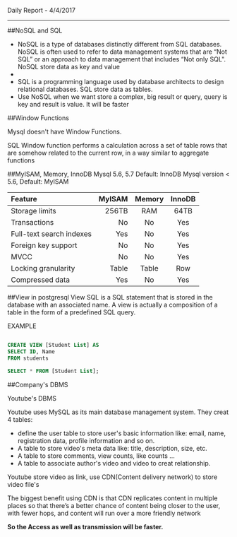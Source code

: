 Daily Report - 4/4/2017


----------

##NoSQL and SQL

- NoSQL is a type of databases distinctly different from SQL databases. NoSQL is often used to refer to data management systems that are “Not SQL” or an approach to data management that includes “Not only SQL". NoSQL store data as key and value
- 
-  SQL is a programming language used by database architects to design relational databases. SQL store data as tables.
-  Use NoSQL when we want store a complex, big result or query, query is key and result is value. It will be faster

##Window Functions

Mysql doesn't have Window Functions.

SQL Window function performs a calculation across a set of table rows that are somehow related to the current row, in a way similar to aggregate functions

##MyISAM, Memory, InnoDB
Mysql 5.6, 5.7 Default: InnoDB
Mysql version < 5.6, Default: MyISAM

|  Feature  |  MyISAM  |    Memory | InnoDB  |
| :-------- | --------:| :-------: | :-------: |
| Storage limits|256TB|RAM|64TB|
| Transactions|No|No|Yes|
| Full-text search indexes|Yes|No|Yes|
|Foreign key support|No|No|Yes|
|MVCC|No|No|Yes|
|Locking granularity|Table|Table|Row|
|Compressed data|Yes|No|Yes|

##View in postgresql 
View SQL is a SQL statement that is stored in the database with an associated name. A view is actually a composition of a table in the form of a predefined SQL query.

EXAMPLE

```sql

CREATE VIEW [Student List] AS
SELECT ID, Name
FROM students

SELECT * FROM [Student List];

```

##Company's DBMS

Youtube's DBMS

Youtube uses MySQL as its main database management system.
They creat 4 tables:
- define the user table to store user's basic information like: email, name, registration data, profile information and so on.
- A table to store video's meta data like: title, description, size, etc.
- A table to store comments, view counts, like counts ...
- A table to associate author's video and video to creat relationship.

Youtube store video as link, use CDN(Content delivery network) to store video file's 

The biggest benefit using CDN is that CDN replicates content in multiple places so that there’s a better chance of content being closer to the user, with fewer hops, and content will run over a more friendly network

**So the Access as well as transmission will be faster.**
